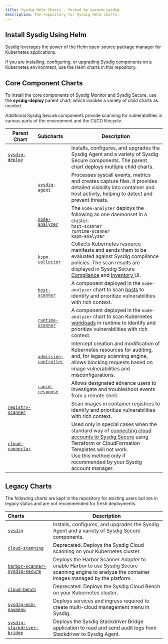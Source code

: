 ```yaml
---
title: Sysdig Helm Charts - forked by aaronm-sysdig
description: The repository for Sysdig Helm charts.
---
```


## Install Sysdig Using Helm

Sysdig leverages the power of the Helm open-source package manager for Kubernetes applications. 

If you are installing, configuring, or upgrading Sysdig components on a Kubernetes environment, use the Helm charts in this repository. 

## Core Component Charts

To install the core components of Sysdig Monitor and Sysdig Secure, use the **sysdig-deploy** parent chart, which invokes a variety of child charts as needed. 

Additional Sysdig Secure components provide scanning for vulnerabilities in various parts of the environment and the CI/CD lifecycle.

| Parent Chart                                   | Subcharts                                              | Description                                                  |
| ---------------------------------------------- | :----------------------------------------------------- | ------------------------------------------------------------ |
| [`sysdig-deploy`](/charts/sysdig-deploy)       |                                                        | Installs, configures, and upgrades the Sysdig Agent and a variety of Sysdig Secure components. The parent chart deploys multiple child charts. |
|                                                | [`sysdig-agent`](/charts/agent)                        | Processes syscall events, metrics and creates capture files. It provides detailed visibility into container and host activity, helping to detect and prevent threats. |
|                                                | [`node-analyzer`](/charts/node-analyzer)               | The `node-analyzer` deploys the following as one daemonset in a cluster: <br>`host-scanner`<br>`runtime-scanner`<br>`kspm-analyzer` |
|                                                | [`kspm-collector`](/charts/kspm-collector)             | Collects Kubernetes resource manifests and sends them to be evaluated against Sysdig compliance policies. The scan results are displayed in Sysdig Secure [Compliance](https://docs.sysdig.com/en/compliance/) and [Inventory ](https://docs.sysdig.com/en/docs/sysdig-secure/inventory/)UI. |
|                                                | [`host-scanner`](/charts/node-analyzer)                | A component deployed in the `node-analyzer` chart to scan [hosts](https://docs.sysdig.com/en/docs/sysdig-secure/vulnerabilities/runtime/host-scanning/) to identify and prioritize vulnerabilities with rich context. |
|                                                | [`runtime-scanner`](/charts/node-analyzer)             | A component deployed in the `node-analyzer` chart to scan Kubernetes [workloads](https://docs.sysdig.com/en/docs/sysdig-secure/vulnerabilities/runtime/) in runtime to identify and prioritize vulnerabilities with rich context. |
|                                                | [`admission-controller`](/charts/admission-controller) | Intercept creation and modification of Kubernetes resources for auditing, and, for legacy scanning engine, allows blocking requests based on image vulnerabilities and misconfigurations. |
|                                                | [`rapid-response`](/charts/rapid-response)             | Allows designated advance users to investigate and troubleshoot events from a remote shell. |
| [`registry-scanner`](/charts/registry-scanner) |                                                        | Scan images in [container registries](https://docs.sysdig.com/en/docs/sysdig-secure/vulnerabilities/registry/) to identify and prioritize vulnerabilities with rich context. |
| [`cloud-connector`](/charts/cloud-connector)   |                                                        | Used only in special cases when the standard way of [connecting cloud accounts to Sysdig Secure](https://docs.sysdig.com/en/cloud-accounts-secure/) using Terraform or CloudFormation Templates will not work. <br/>Use this method only if recommended by your Sysdig account manager. |

## Legacy Charts

The following charts are kept in the repository for existing users but are in legacy status and are not recommended for fresh deployments.

| Charts                                                       | Description                                                  |
| :----------------------------------------------------------- | ------------------------------------------------------------ |
| [`sysdig`](/charts/sysdig)         | Installs, configures, and upgrades the Sysdig Agent and a variety of Sysdig Secure components. |
| [`cloud-scanning`](/charts/tree/master/charts/cloud-scanning) | Deprecated. Deploys the Sysdig Cloud scanning on your Kubernetes cluster. |
| [`harbor-scanner-sysdig-secure`](/charts/harbor-scanner-sysdig-secure) | Deploys the Harbor Scanner Adapter to enable Harbor to use Sysdig Secure scanning engine to analyze the container images managed by the platform. |
| [`cloud-bench`]()                                            | Deprecated. Deploys the Sysdig Cloud Bench on your Kubernetes cluster. |
| [`sysdig-mcm-navmenu`](/charts/sysdig-mcm-navmenu)           | Deploys services and ingress required to create multi-cloud management menu in Sysdig. |
| [`sysdig-stackdriver-bridge`](/charts/sysdig-stackdriver-bridge) | Deploys the Sysdig Stackdriver Bridge application to read and send audit logs from Stackdriver to Sysdig Agent. |
